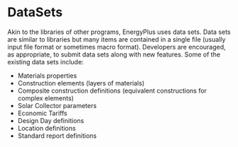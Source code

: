 # DataSets

Akin to the libraries of other programs, EnergyPlus uses data sets.  Data sets are similar to libraries but many items are contained in a single file (usually input file format or sometimes macro format).  Developers are encouraged, as appropriate, to submit data sets along with new features.  Some of the existing data sets include:

- Materials properties
- Construction elements (layers of materials)
- Composite construction definitions (equivalent constructions for complex elements)
- Solar Collector parameters
- Economic Tariffs
- Design Day definitions
- Location definitions
- Standard report definitions